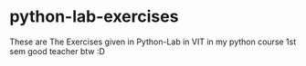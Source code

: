 # python-lab-exercises
These are The Exercises given in Python-Lab in VIT in my python course 1st sem good teacher btw :D

